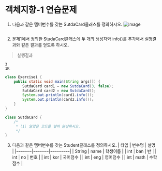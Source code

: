 # 객체지향-1 연습문제
1. 다음과 같은 멤버변수를 갖는 SutdaCard클래스를 정의하시오.
![image](https://github.com/user-attachments/assets/1200792c-8ca0-4276-9d55-e617432a5108)

```java
```

2. 문제1에서 정의한 StudaCard클래스에 두 개의 생성자와 info()를 추가해서 실행결과와 같은 결과를 얻도록 하시오.
> 실행결과 
```
3
1K
```

```java
class Exercise1 {
    public static void main(String args[]) {
        SutdaCard card1 = new SutdaCard(3, false);
        SutdaCard card2 = new SutdaCard();
        System.out.println(card1.info());
        System.out.println(card2.info());
    }
}

class SutdaCard {
    /*
     * (1) 알맞은 코드를 넣어 완성하시오.
     */
}
```

3. 다음과 같은 멤버변수를 갖는 Student클래스를 정의하시오.
| 타입   | 변수명 | 설명     |
|--------|--------|----------|
| String | name   | 학생이름 |
| int    | ban    | 반       |
| int    | no     | 번호     |
| int    | kor    | 국어점수 |
| int    | eng    | 영어점수 |
| int    | math   | 수학점수 |





